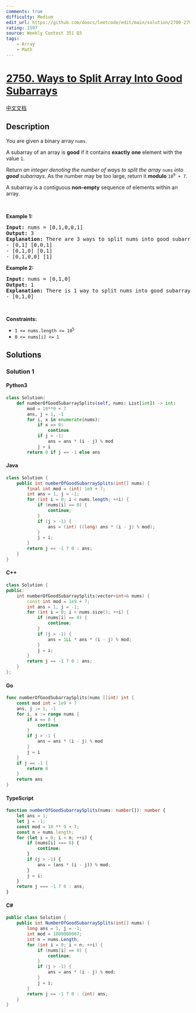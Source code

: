 ```yaml
---
comments: true
difficulty: Medium
edit_url: https://github.com/doocs/leetcode/edit/main/solution/2700-2799/2750.Ways%20to%20Split%20Array%20Into%20Good%20Subarrays/README_EN.md
rating: 1597
source: Weekly Contest 351 Q3
tags:
    - Array
    - Math
---
```


<!-- problem:start -->

# [2750. Ways to Split Array Into Good Subarrays](https://leetcode.com/problems/ways-to-split-array-into-good-subarrays)

[中文文档](/solution/2700-2799/2750.Ways%20to%20Split%20Array%20Into%20Good%20Subarrays/README.md)

## Description

<!-- description:start -->

<p>You are given a binary array <code>nums</code>.</p>

<p>A subarray of an array is <strong>good</strong> if it contains <strong>exactly</strong> <strong>one</strong> element with the value <code>1</code>.</p>

<p>Return <em>an integer denoting the number of ways to split the array </em><code>nums</code><em> into <strong>good</strong> subarrays</em>. As the number may be too large, return it <strong>modulo</strong> <code>10<sup>9</sup> + 7</code>.</p>

<p>A subarray is a contiguous <strong>non-empty</strong> sequence of elements within an array.</p>

<p>&nbsp;</p>
<p><strong class="example">Example 1:</strong></p>

<pre>
<strong>Input:</strong> nums = [0,1,0,0,1]
<strong>Output:</strong> 3
<strong>Explanation:</strong> There are 3 ways to split nums into good subarrays:
- [0,1] [0,0,1]
- [0,1,0] [0,1]
- [0,1,0,0] [1]
</pre>

<p><strong class="example">Example 2:</strong></p>

<pre>
<strong>Input:</strong> nums = [0,1,0]
<strong>Output:</strong> 1
<strong>Explanation:</strong> There is 1 way to split nums into good subarrays:
- [0,1,0]
</pre>

<p>&nbsp;</p>
<p><strong>Constraints:</strong></p>

<ul>
	<li><code>1 &lt;= nums.length &lt;= 10<sup>5</sup></code></li>
	<li><code>0 &lt;= nums[i] &lt;= 1</code></li>
</ul>

<!-- description:end -->

## Solutions

<!-- solution:start -->

### Solution 1

<!-- tabs:start -->

#### Python3

```python
class Solution:
    def numberOfGoodSubarraySplits(self, nums: List[int]) -> int:
        mod = 10**9 + 7
        ans, j = 1, -1
        for i, x in enumerate(nums):
            if x == 0:
                continue
            if j > -1:
                ans = ans * (i - j) % mod
            j = i
        return 0 if j == -1 else ans
```

#### Java

```java
class Solution {
    public int numberOfGoodSubarraySplits(int[] nums) {
        final int mod = (int) 1e9 + 7;
        int ans = 1, j = -1;
        for (int i = 0; i < nums.length; ++i) {
            if (nums[i] == 0) {
                continue;
            }
            if (j > -1) {
                ans = (int) ((long) ans * (i - j) % mod);
            }
            j = i;
        }
        return j == -1 ? 0 : ans;
    }
}
```

#### C++

```cpp
class Solution {
public:
    int numberOfGoodSubarraySplits(vector<int>& nums) {
        const int mod = 1e9 + 7;
        int ans = 1, j = -1;
        for (int i = 0; i < nums.size(); ++i) {
            if (nums[i] == 0) {
                continue;
            }
            if (j > -1) {
                ans = 1LL * ans * (i - j) % mod;
            }
            j = i;
        }
        return j == -1 ? 0 : ans;
    }
};
```

#### Go

```go
func numberOfGoodSubarraySplits(nums []int) int {
	const mod int = 1e9 + 7
	ans, j := 1, -1
	for i, x := range nums {
		if x == 0 {
			continue
		}
		if j > -1 {
			ans = ans * (i - j) % mod
		}
		j = i
	}
	if j == -1 {
		return 0
	}
	return ans
}
```

#### TypeScript

```ts
function numberOfGoodSubarraySplits(nums: number[]): number {
    let ans = 1;
    let j = -1;
    const mod = 10 ** 9 + 7;
    const n = nums.length;
    for (let i = 0; i < n; ++i) {
        if (nums[i] === 0) {
            continue;
        }
        if (j > -1) {
            ans = (ans * (i - j)) % mod;
        }
        j = i;
    }
    return j === -1 ? 0 : ans;
}
```

#### C#

```cs
public class Solution {
    public int NumberOfGoodSubarraySplits(int[] nums) {
        long ans = 1, j = -1;
        int mod = 1000000007;
        int n = nums.Length;
        for (int i = 0; i < n; ++i) {
            if (nums[i] == 0) {
                continue;
            }
            if (j > -1) {
                ans = ans * (i - j) % mod;
            }
            j = i;
        }
        return j == -1 ? 0 : (int) ans;
    }
}
```

<!-- tabs:end -->

<!-- solution:end -->

<!-- problem:end -->
